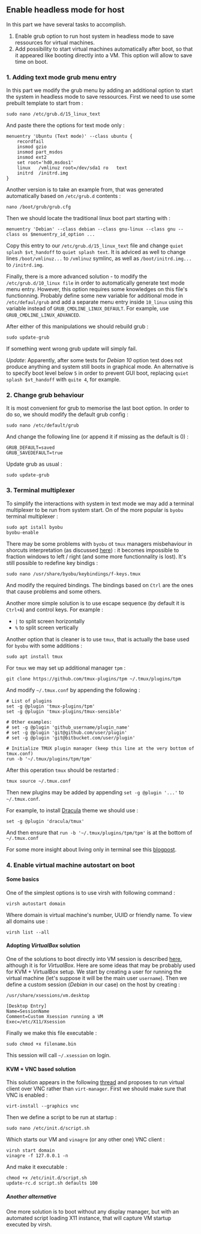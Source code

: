 ## Enable headless mode for host

In this part we have several tasks to accomplish.

1. Enable grub option to run host system in headless mode to save ressources for virtual machines.
2. Add possibility to start virtual machines automatically after boot, so that it appeared like booting directly into a VM.
This option will allow to save time on boot.

<!-- Find a way to configure grub -->
<!-- - One option for plain text mode for deiban (DONE) -->
<!-- - Another one option to boot directly into ubuntu virtual machine -->
<!-- - And another one to boot directly into Windows 10 -->
<!-- Such configuration will allow more ease in system management -->

<!-- A separate task is to find a way to configure SSH from each of the VM's into host -->
<!-- It will be essential when booting directly into one of the guest machines -->



### 1. Adding text mode grub menu entry

In this part we modify the grub menu by adding an additional option to start the system in headless mode to save ressources.
First we need to use some prebuilt template to start from :

```
sudo nano /etc/grub.d/15_linux_text
```

And paste there the options for text mode only :

```
menuentry 'Ubuntu (Text mode)' --class ubuntu {
    recordfail
    insmod gzio
    insmod part_msdos
    insmod ext2
    set root='hd0,msdos1'
    linux   /vmlinuz root=/dev/sda1 ro   text
    initrd  /initrd.img
}
```

Another version is to take an example from, that was generated automatically based on `/etc/grub.d` contents :

```
nano /boot/grub/grub.cfg
```

Then we should locate the traditional linux boot part starting with :

```
menuentry 'Debian' --class debian --class gnu-linux --class gnu --class os $menuentry_id_option ...
```

Copy this entry to our `/etc/grub.d/15_linux_text` file and change `quiet splash $vt_handoff` to `quiet splash text`.
It is adviced as well to change lines `/boot/vmlinuz...` to `/vmlinuz` symlinc, as well as `/boot/initrd.img...` to `/initrd.img`.

Finally, there is a more advanced solution - to modify the `/etc/grub.d/10_linux file` in order to automatically generate text mode menu entry.
However, this option requires some knowledges on this file's functionning.
Probably define some new variable for additional mode in `/etc/defaul/grub` and add a separate menu entry inside `10_linux` using this variable instead of `GRUB_CMDLINE_LINUX_DEFAULT`.
For example, use `GRUB_CMDLINE_LINUX_ADVANCED`.

After either of this manipulations we should rebuild grub :

```
sudo update-grub
```

If something went wrong grub update will simply fail.

*Update*: Apparently, after some tests for *Debian 10* option test does not produce anything and system still boots in graphical mode.
An alternative is to specify boot level below `5` in order to prevent GUI boot, replacing `quiet splash $vt_handoff` with `quite 4`, for example.



### 2. Change grub behaviour 

It is most convenient for grub to memorise the last boot option. 
In order to do so, we should modify the default grub config :

```
sudo nano /etc/default/grub
```

And change the following line (or append it if missing as the default is 0) :

```
GRUB_DEFAULT=saved
GRUB_SAVEDEFAULT=true
```

Update grub as usual :

```
sudo update-grub
```



### 3. Terminal multiplexer

To simplify the interactions with system in text mode we may add a terminal multiplexer to be run from system start.
On of the more popular is `byobu` terminal multiplexer :

```
sudo apt istall byobu
byobu-enable
```

There may be some problems with `byobu` ot `tmux` managers misbehaviour in shorcuts interpretation (as discussed [here](https://askubuntu.com/questions/969846/ubuntu-server-using-byobu-ctrlf2-does-not-split-screen-in-vertical)) : it becomes impossible to fraction windows to left / right (and some more functionnality is lost).
It's still possible to redefine key bindigs :

```
sudo nano /usr/share/byobu/keybindings/f-keys.tmux
```

And modify the required bindings.
The bindings based on `Ctrl` are the ones that cause problems and some others.

Another more simple solution is to use escape sequence (by default it is `Ctrl+A`) and control keys.
For example :

- `|` to split screen horizontally
- `%` to split screen vertically

Another option that is cleaner is to use `tmux`, that is actually the base used for `byobu` with some additions :

```
sudo apt install tmux
```

For `tmux` we may set up additional manager `tpm` :

```
git clone https://github.com/tmux-plugins/tpm ~/.tmux/plugins/tpm
```

And modify `~/.tmux.conf` by appending the following :

```
# List of plugins
set -g @plugin 'tmux-plugins/tpm'
set -g @plugin 'tmux-plugins/tmux-sensible'

# Other examples:
# set -g @plugin 'github_username/plugin_name'
# set -g @plugin 'git@github.com/user/plugin'
# set -g @plugin 'git@bitbucket.com/user/plugin'

# Initialize TMUX plugin manager (keep this line at the very bottom of tmux.conf)
run -b '~/.tmux/plugins/tpm/tpm'
```

After this operation `tmux` should be restarted :

```
tmux source ~/.tmux.conf
```

Then new plugins may be added by appending `set -g @plugin '...'` to `~/.tmux.conf`.

For example, to install [Dracula](https://draculatheme.com/) theme we should use :

```
set -g @plugin 'dracula/tmux'
```

And then ensure that `run -b '~/.tmux/plugins/tpm/tpm'` is at the bottom of `~/.tmux.conf`

For some more insight about living only in terminal see this [blogpost](https://www.linuxjournal.com/content/without-gui-how-live-entirely-terminal).



### 4. Enable virtual machine autostart on boot

#### Some basics

One of the simplest options is to use virsh with following command :

```
virsh autostart domain
```

Where domain is virtual machine's number, UUID or friendly name.
To view all domains use :

```
virsh list --all
```

#### Adopting *VirtualBox* solution

One of the solutions to boot directly into VM session is described [here](https://askubuntu.com/questions/547941/how-to-start-a-vm-on-boot-and-shutdown-on-vm-stop), although it is for *VirtualBox*.
Here are some ideas that may be probably used for KVM + VirtualBox setup.
We start by creating a user for running the virtual machine (let's suppose it will be the main user `username`).
Then we define a custom session (*Debian* in our case) on the host by creating :

```
/usr/share/xsessions/vm.desktop
```

```
[Desktop Entry]
Name=SessionName
Comment=Custom Xsession running a VM 
Exec=/etc/X11/Xsession
```

Finally we make this file executable :

```
sudo chmod +x filename.bin
```

This session will call `~/.xsession` on login.

#### KVM + VNC based solution

This solution appears in the following [thread](https://unix.stackexchange.com/questions/222108/start-a-kvm-virtual-machine-fullscreen-on-boot) and proposes to run virtual client over VNC rather than `virt-manager`.
First we should make sure that VNC is enabled : 

```
virt-install --graphics vnc 
```

Then we define a script to be run at startup :

```
sudo nano /etc/init.d/script.sh
```

Which starts our VM and `vinagre` (or any other one) VNC client :

```
virsh start domain
vinagre -f 127.0.0.1 -n
```

And make it executable :

```
chmod +x /etc/init.d/script.sh
update-rc.d script.sh defaults 100
```

##### Another alternative

One more solution is to boot without any display manager, but with an automated script loading X11 instance, that will capture VM startup executed by virsh.